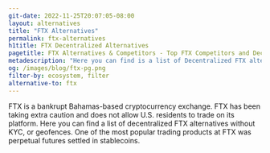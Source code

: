 ```yaml
---
git-date: 2022-11-25T20:07:05-08:00
layout: alternatives
title: "FTX Alternatives"
permalink: ftx-alternatives
h1title: FTX Decentralized Alternatives
pagetitle: FTX Alternatives & Competitors - Top FTX Competitors and Decentralized Alternatives
metadescription: "Here you can find is a list of Decentralized FTX alternatives. FTX is a bankrupt Bahamas-based cryptocurrency exchange. FTX has been taking extra caution and does not allow U.S. residents to trade on its platform"
og: /images/blog/ftx-pg.png
filter-by: ecosystem, filter
alternative-to: ftx
---
```


FTX is a bankrupt Bahamas-based cryptocurrency exchange. FTX has been taking extra caution and does not allow U.S. residents to trade on its platform. Here you can find a list of decentralized FTX alternatives without KYC, or geofences. One of the most popular trading products at FTX was perpetual futures settled in stablecoins.
